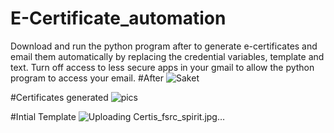 # E-Certificate_automation
Download and run the python program after to generate e-certificates and email them automatically by replacing the credential variables, template and text.
Turn off access to less secure apps in your gmail to allow the python program to access your email.
#After
![Saket](https://github.com/saketkumar3/E-Certificate_automation/assets/72156254/3d997ec1-4698-40bb-b245-cd4e3bfdbf2d)

#Certificates generated
![pics](https://github.com/saketkumar3/E-Certificate_automation/assets/72156254/a01e3681-2276-4c28-8c64-23075ec95dc5)

#Intial Template
![Uploading Certis_fsrc_spirit.jpg…]()
